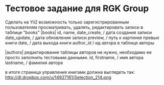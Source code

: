 Тестовое задание для RGK Group
==============================

Сделать на Yii2 возможность только зарегистрированным пользователям просматривать, удалять, редактировать записи в таблице "books"
|books|
 id,
 name,
 date_create, / дата создания записи
 date_update, / дата обновления записи
 preview, / путь к картинке превью книги
 date, / дата выхода книги
 author_id / ид автора в таблице авторы

|authors| редактирование таблицы авторов не нужно, необходимо ее просто заполнить тестовыми данными.
 id,
 firstname, / имя автора
 lastname,  / фамилия автора

в итоге страница управления книгами должна выглядеть так: http://dl.dropbox.com/u/14927161/Selection_214.png

